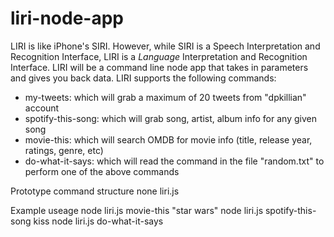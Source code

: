 # liri-node-app
LIRI is like iPhone's SIRI. However, while SIRI is a Speech Interpretation and Recognition Interface, LIRI is a _Language_ Interpretation and Recognition Interface. LIRI will be a command line node app that takes in parameters and gives you back data.
LIRI supports the following commands:
- my-tweets: which will grab a maximum of 20 tweets from "dpkillian" account
- spotify-this-song: which will grab song, artist, album info for any given song
- movie-this: which will search OMDB for movie info (title, release year, ratings, genre, etc)
- do-what-it-says: which will read the command in the file "random.txt" to perform one of the above commands

Prototype command structure
none liri.js <command> <modifier>

Example useage
node liri.js movie-this "star wars"
node liri.js spotify-this-song kiss
node liri.js do-what-it-says
